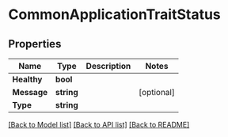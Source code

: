 # CommonApplicationTraitStatus

## Properties

Name | Type | Description | Notes
------------ | ------------- | ------------- | -------------
**Healthy** | **bool** |  | 
**Message** | **string** |  | [optional] 
**Type** | **string** |  | 

[[Back to Model list]](../README.md#documentation-for-models) [[Back to API list]](../README.md#documentation-for-api-endpoints) [[Back to README]](../README.md)


